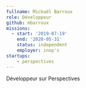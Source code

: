 ```yaml
---
fullname: Mickaël Barroux
role: Développeur
github: mbarroux
missions:
  - start: '2019-07-19'
    end: '2020-05-31'
    status: independent
    employer: inop's
startups:
    - perspectives
---
```


Développeur sur Perspectives
